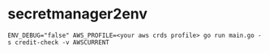 # secretmanager2env

```
ENV_DEBUG="false" AWS_PROFILE=<your aws crds profile> go run main.go -s credit-check -v AWSCURRENT
```
